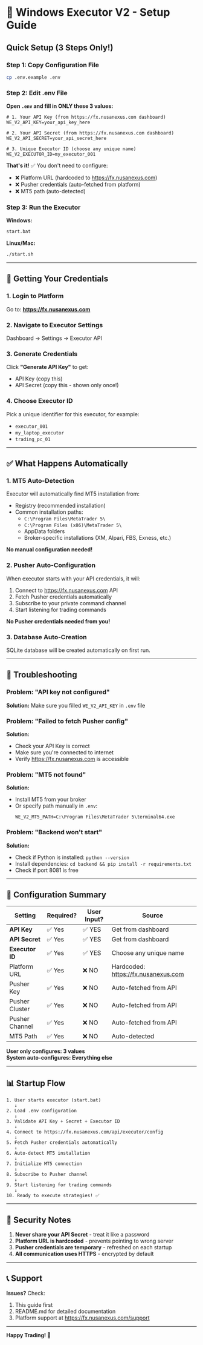 # 🚀 Windows Executor V2 - Setup Guide

## Quick Setup (3 Steps Only!)

### Step 1: Copy Configuration File

```bash
cp .env.example .env
```

### Step 2: Edit .env File

**Open `.env` and fill in ONLY these 3 values:**

```env
# 1. Your API Key (from https://fx.nusanexus.com dashboard)
WE_V2_API_KEY=your_api_key_here

# 2. Your API Secret (from https://fx.nusanexus.com dashboard)
WE_V2_API_SECRET=your_api_secret_here

# 3. Unique Executor ID (choose any unique name)
WE_V2_EXECUTOR_ID=my_executor_001
```

**That's it!** ✅ You don't need to configure:
- ❌ Platform URL (hardcoded to https://fx.nusanexus.com)
- ❌ Pusher credentials (auto-fetched from platform)
- ❌ MT5 path (auto-detected)

### Step 3: Run the Executor

**Windows:**
```bash
start.bat
```

**Linux/Mac:**
```bash
./start.sh
```

---

## 📝 Getting Your Credentials

### 1. Login to Platform
Go to: **https://fx.nusanexus.com**

### 2. Navigate to Executor Settings
Dashboard → Settings → Executor API

### 3. Generate Credentials
Click **"Generate API Key"** to get:
- API Key (copy this)
- API Secret (copy this - shown only once!)

### 4. Choose Executor ID
Pick a unique identifier for this executor, for example:
- `executor_001`
- `my_laptop_executor`
- `trading_pc_01`

---

## ✅ What Happens Automatically

### 1. MT5 Auto-Detection
Executor will automatically find MT5 installation from:
- Registry (recommended installation)
- Common installation paths:
  - `C:\Program Files\MetaTrader 5\`
  - `C:\Program Files (x86)\MetaTrader 5\`
  - AppData folders
  - Broker-specific installations (XM, Alpari, FBS, Exness, etc.)

**No manual configuration needed!**

### 2. Pusher Auto-Configuration
When executor starts with your API credentials, it will:
1. Connect to https://fx.nusanexus.com API
2. Fetch Pusher credentials automatically
3. Subscribe to your private command channel
4. Start listening for trading commands

**No Pusher credentials needed from you!**

### 3. Database Auto-Creation
SQLite database will be created automatically on first run.

---

## 🔧 Troubleshooting

### Problem: "API key not configured"
**Solution:** Make sure you filled `WE_V2_API_KEY` in `.env` file

### Problem: "Failed to fetch Pusher config"
**Solution:** 
- Check your API Key is correct
- Make sure you're connected to internet
- Verify https://fx.nusanexus.com is accessible

### Problem: "MT5 not found"
**Solution:** 
- Install MT5 from your broker
- Or specify path manually in `.env`:
  ```env
  WE_V2_MT5_PATH=C:\Program Files\MetaTrader 5\terminal64.exe
  ```

### Problem: "Backend won't start"
**Solution:**
- Check if Python is installed: `python --version`
- Install dependencies: `cd backend && pip install -r requirements.txt`
- Check if port 8081 is free

---

## 🎯 Configuration Summary

| Setting | Required? | User Input? | Source |
|---------|-----------|-------------|--------|
| **API Key** | ✅ Yes | ✅ YES | Get from dashboard |
| **API Secret** | ✅ Yes | ✅ YES | Get from dashboard |
| **Executor ID** | ✅ Yes | ✅ YES | Choose any unique name |
| Platform URL | ✅ Yes | ❌ NO | Hardcoded: https://fx.nusanexus.com |
| Pusher Key | ✅ Yes | ❌ NO | Auto-fetched from API |
| Pusher Cluster | ✅ Yes | ❌ NO | Auto-fetched from API |
| Pusher Channel | ✅ Yes | ❌ NO | Auto-fetched from API |
| MT5 Path | ✅ Yes | ❌ NO | Auto-detected |

**User only configures: 3 values**  
**System auto-configures: Everything else**

---

## 📊 Startup Flow

```
1. User starts executor (start.bat)
   ↓
2. Load .env configuration
   ↓
3. Validate API Key + Secret + Executor ID
   ↓
4. Connect to https://fx.nusanexus.com/api/executor/config
   ↓
5. Fetch Pusher credentials automatically
   ↓
6. Auto-detect MT5 installation
   ↓
7. Initialize MT5 connection
   ↓
8. Subscribe to Pusher channel
   ↓
9. Start listening for trading commands
   ↓
10. Ready to execute strategies! ✅
```

---

## 🔐 Security Notes

1. **Never share your API Secret** - treat it like a password
2. **Platform URL is hardcoded** - prevents pointing to wrong server
3. **Pusher credentials are temporary** - refreshed on each startup
4. **All communication uses HTTPS** - encrypted by default

---

## 📞 Support

**Issues?** Check:
1. This guide first
2. README.md for detailed documentation
3. Platform support at https://fx.nusanexus.com/support

---

**Happy Trading! 🚀**
